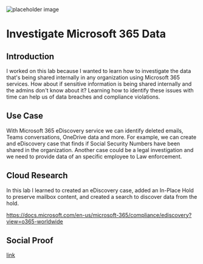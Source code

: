 <!-- This template removes the micro tutorial for a quicker post and removes images for a full template check out the 000-DAY-ARTICLE-LONG-TEMPLATE.MD-->

![placeholder image](https://techcommunity.microsoft.com/t5/image/serverpage/image-id/35260i67C6F0927DA5EC3A?v=1.0)

# Investigate Microsoft 365 Data

## Introduction

I worked on this lab because I wanted to learn how to investigate the data that's being shared internally in any organization using Microsoft 365 services. How about if sensitive information is being shared internally and the admins don't know about it? Learning how to identify these issues with time can help us of data breaches and compliance violations.

## Use Case

With Microsoft 365 eDiscovery service we can identify deleted emails, Teams conversations, OneDrive data and more. For example, we can create and eDiscovery case that finds if Social Security Numbers have been shared in the organization. Another case could be a legal investigation and we need to provide data of an specific employee to Law enforcement.

## Cloud Research

In this lab I learned to created an eDiscovery case, added an In-Place Hold to preserve mailbox content, and created a search to discover data from the hold. 

https://docs.microsoft.com/en-us/microsoft-365/compliance/ediscovery?view=o365-worldwide


## Social Proof

[link](link)
